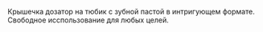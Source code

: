 Крышечка дозатор на тюбик с зубной пастой в интригующем формате. Свободное исспользование для любых целей.

